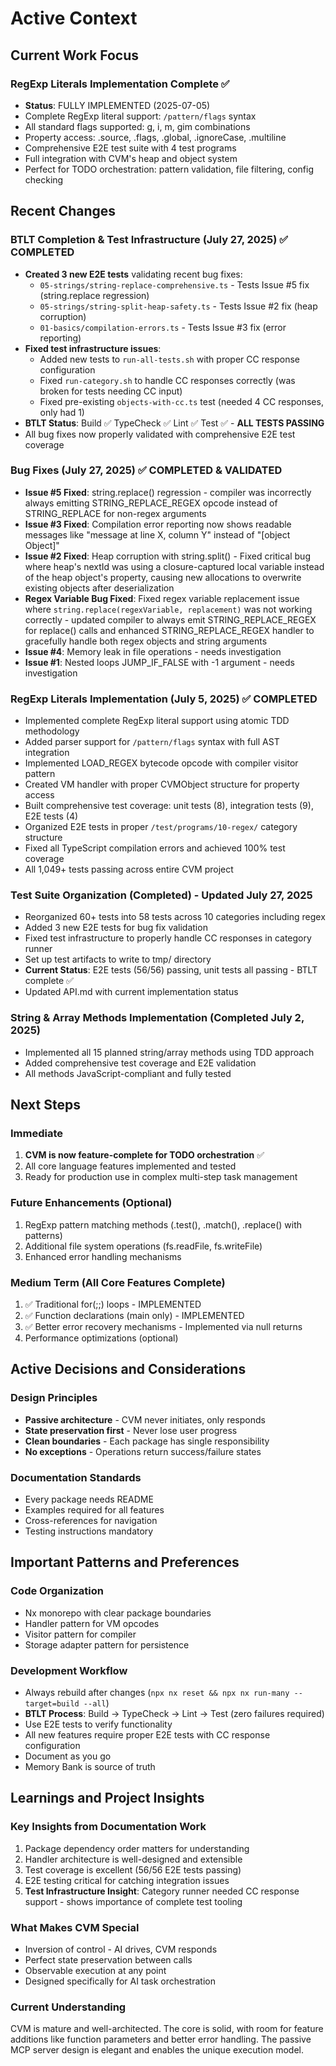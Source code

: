 # Active Context

## Current Work Focus

### RegExp Literals Implementation Complete ✅
- **Status**: FULLY IMPLEMENTED (2025-07-05)
- Complete RegExp literal support: `/pattern/flags` syntax
- All standard flags supported: g, i, m, gim combinations
- Property access: .source, .flags, .global, .ignoreCase, .multiline
- Comprehensive E2E test suite with 4 test programs
- Full integration with CVM's heap and object system
- Perfect for TODO orchestration: pattern validation, file filtering, config checking

## Recent Changes

### BTLT Completion & Test Infrastructure (July 27, 2025) ✅ COMPLETED
- **Created 3 new E2E tests** validating recent bug fixes:
  - `05-strings/string-replace-comprehensive.ts` - Tests Issue #5 fix (string.replace regression)
  - `05-strings/string-split-heap-safety.ts` - Tests Issue #2 fix (heap corruption)
  - `01-basics/compilation-errors.ts` - Tests Issue #3 fix (error reporting)
- **Fixed test infrastructure issues**:
  - Added new tests to `run-all-tests.sh` with proper CC response configuration
  - Fixed `run-category.sh` to handle CC responses correctly (was broken for tests needing CC input)
  - Fixed pre-existing `objects-with-cc.ts` test (needed 4 CC responses, only had 1)
- **BTLT Status**: Build ✅ TypeCheck ✅ Lint ✅ Test ✅ - **ALL TESTS PASSING**
- All bug fixes now properly validated with comprehensive E2E test coverage

### Bug Fixes (July 27, 2025) ✅ COMPLETED & VALIDATED
- **Issue #5 Fixed**: string.replace() regression - compiler was incorrectly always emitting STRING_REPLACE_REGEX opcode instead of STRING_REPLACE for non-regex arguments
- **Issue #3 Fixed**: Compilation error reporting now shows readable messages like "message at line X, column Y" instead of "[object Object]"
- **Issue #2 Fixed**: Heap corruption with string.split() - Fixed critical bug where heap's nextId was using a closure-captured local variable instead of the heap object's property, causing new allocations to overwrite existing objects after deserialization
- **Regex Variable Bug Fixed**: Fixed regex variable replacement issue where `string.replace(regexVariable, replacement)` was not working correctly - updated compiler to always emit STRING_REPLACE_REGEX for replace() calls and enhanced STRING_REPLACE_REGEX handler to gracefully handle both regex objects and string arguments
- **Issue #4**: Memory leak in file operations - needs investigation
- **Issue #1**: Nested loops JUMP_IF_FALSE with -1 argument - needs investigation

### RegExp Literals Implementation (July 5, 2025) ✅ COMPLETED
- Implemented complete RegExp literal support using atomic TDD methodology
- Added parser support for `/pattern/flags` syntax with full AST integration
- Implemented LOAD_REGEX bytecode opcode with compiler visitor pattern
- Created VM handler with proper CVMObject structure for property access
- Built comprehensive test coverage: unit tests (8), integration tests (9), E2E tests (4)
- Organized E2E tests in proper `/test/programs/10-regex/` category structure
- Fixed all TypeScript compilation errors and achieved 100% test coverage
- All 1,049+ tests passing across entire CVM project

### Test Suite Organization (Completed) - Updated July 27, 2025
- Reorganized 60+ tests into 58 tests across 10 categories including regex
- Added 3 new E2E tests for bug fix validation
- Fixed test infrastructure to properly handle CC responses in category runner
- Set up test artifacts to write to tmp/ directory
- **Current Status**: E2E tests (56/56) passing, unit tests all passing - BTLT complete ✅
- Updated API.md with current implementation status

### String & Array Methods Implementation (Completed July 2, 2025)
- Implemented all 15 planned string/array methods using TDD approach
- Added comprehensive test coverage and E2E validation
- All methods JavaScript-compliant and fully tested

## Next Steps

### Immediate
1. **CVM is now feature-complete for TODO orchestration** ✅
2. All core language features implemented and tested
3. Ready for production use in complex multi-step task management

### Future Enhancements (Optional)
1. RegExp pattern matching methods (.test(), .match(), .replace() with patterns)
2. Additional file system operations (fs.readFile, fs.writeFile)
3. Enhanced error handling mechanisms

### Medium Term (All Core Features Complete)
1. ✅ Traditional for(;;) loops - IMPLEMENTED
2. ✅ Function declarations (main only) - IMPLEMENTED  
3. ✅ Better error recovery mechanisms - Implemented via null returns
4. Performance optimizations (optional)

## Active Decisions and Considerations

### Design Principles
- **Passive architecture** - CVM never initiates, only responds
- **State preservation first** - Never lose user progress
- **Clean boundaries** - Each package has single responsibility
- **No exceptions** - Operations return success/failure states

### Documentation Standards
- Every package needs README
- Examples required for all features
- Cross-references for navigation
- Testing instructions mandatory

## Important Patterns and Preferences

### Code Organization
- Nx monorepo with clear package boundaries
- Handler pattern for VM opcodes
- Visitor pattern for compiler
- Storage adapter pattern for persistence

### Development Workflow
- Always rebuild after changes (`npx nx reset && npx nx run-many --target=build --all`)
- **BTLT Process**: Build → TypeCheck → Lint → Test (zero failures required)
- Use E2E tests to verify functionality
- All new features require proper E2E tests with CC response configuration
- Document as you go
- Memory Bank is source of truth

## Learnings and Project Insights

### Key Insights from Documentation Work
1. Package dependency order matters for understanding
2. Handler architecture is well-designed and extensible
3. Test coverage is excellent (56/56 E2E tests passing)
4. E2E testing critical for catching integration issues
5. **Test Infrastructure Insight**: Category runner needed CC response support - shows importance of complete test tooling

### What Makes CVM Special
- Inversion of control - AI drives, CVM responds
- Perfect state preservation between calls
- Observable execution at any point
- Designed specifically for AI task orchestration

### Current Understanding
CVM is mature and well-architected. The core is solid, with room for feature additions like function parameters and better error handling. The passive MCP server design is elegant and enables the unique execution model.